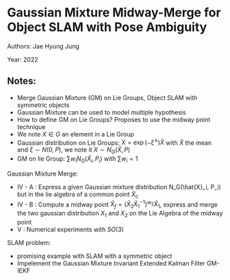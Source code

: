 # Gaussian Mixture Midway-Merge for Object SLAM with Pose Ambiguity

Authors: Jae Hyung Jung

Year: 2022

Notes:
---

* Merge Gaussian Mixture (GM) on Lie Groups, Object SLAM with symmetric objects
* Gaussian Mixture can be used to model multiple hypothesis
* How to define GM on Lie Groups? Proposes to use the midway point technique
* We note $X \in G$ an element in a Lie Group
* Gaussian distribution on Lie Groups: $X = \exp(-\xi^\wedge)\hat{X}$ with $\hat{X}$ the mean and $\xi \sim N(0,P)$, we note it $X \sim N_G(\hat{X}, P)$
* GM on lie Group: $\sum w_i N_G(\hat{X}_i, P_i)$ with $\sum w_i = 1$

Gaussian Mixture Merge:

* IV - A : Express a given Gaussian mixture distribution N_G(\hat{X}_i, P_i) but in the lie algebra of a common point $\hat{X}_c$
* IV - B : Compute a midway point $\hat{X}_f = (\hat{X}_2\hat{X}_1^{-1})^{w_2}\hat{X}_1$, express and merge the two gaussian distribution $X_1$ and $X_2$ on the Lie Algebra of the midway point 
* V : Numerical experiments with $SO(3)$ 

SLAM problem:

* promising example with SLAM with a symmetric object
* Impelement the Gaussian Mixture Invariant Extended Kalman Filter GM-IEKF